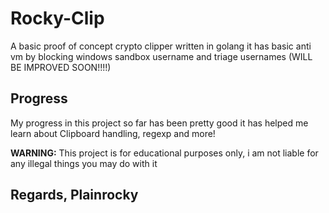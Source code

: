 
# Rocky-Clip

 A basic proof of concept crypto clipper written in golang
it has basic anti vm by blocking windows sandbox username and triage usernames (WILL BE IMPROVED SOON!!!!)
## Progress
My progress in this project so far has been pretty good
it has helped me learn about Clipboard handling, regexp and more!

**WARNING:**
This project is for educational purposes only, i am not liable for any illegal things you may do with it











## Regards,     Plainrocky





